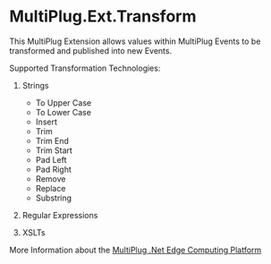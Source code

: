 # MultiPlug.Ext.Transform

This MultiPlug Extension allows values within MultiPlug Events to be transformed and published into new Events.

Supported Transformation Technologies:

1. Strings
	- To Upper Case
	- To Lower Case
	- Insert
	- Trim
	- Trim End
	- Trim Start
	- Pad Left
	- Pad Right
	- Remove
	- Replace
	- Substring

2. Regular Expressions

3. XSLTs

More Information about the [MultiPlug .Net Edge Computing Platform](https://www.multiplug.app)